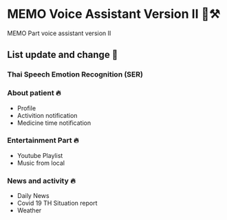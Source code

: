 # MEMO Voice Assistant Version II 👾⚒️
MEMO Part voice assistant version II 
## List update and change 🔨
### Thai Speech Emotion Recognition (SER)

### About patient 🔥
- Profile
- Activition notification
- Medicine time notification
### Entertainment Part 🔥
- Youtube Playlist
- Music from local
### News and activity 🔥
- Daily News
- Covid 19 TH Situation report
- Weather

